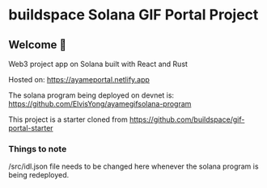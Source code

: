# buildspace Solana GIF Portal Project

## **Welcome 👋**

Web3 project app on Solana built with React and Rust

Hosted on: <https://ayameportal.netlify.app>

The solana program being deployed on devnet is: <https://github.com/ElvisYong/ayamegifsolana-program>

This project is a starter cloned from <https://github.com/buildspace/gif-portal-starter>

### Things to note

/src/idl.json file needs to be changed here whenever the solana program is being redeployed.
